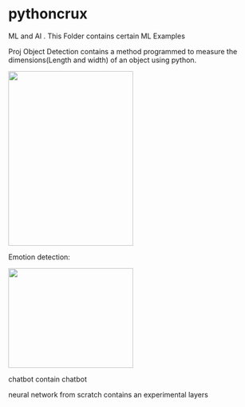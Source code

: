 # pythoncrux
ML and AI . This Folder contains certain ML Examples

Proj Object Detection contains a method programmed to measure the dimensions(Length and width) of an object using python.

<img src="https://github.com/albpy/pythoncrux/blob/main/measurent.gif" width="250" height="350" />

Emotion detection:

<img src="https://github.com/albpy/pythoncrux/blob/main/emotion_detection.gif" width="250" height="200" />

chatbot contain chatbot

neural network from scratch contains an experimental layers
